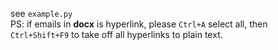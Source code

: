 see `example.py`  
PS: if emails in **docx** is hyperlink, please `Ctrl+A` select all, then `Ctrl+Shift+F9` to take off all hyperlinks to plain text.